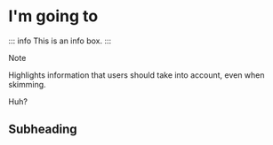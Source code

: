 # I'm going to

::: info
This is an info box.
:::

> [!NOTE]
> Highlights information that users should take into account, even when skimming.

Huh?

## Subheading
